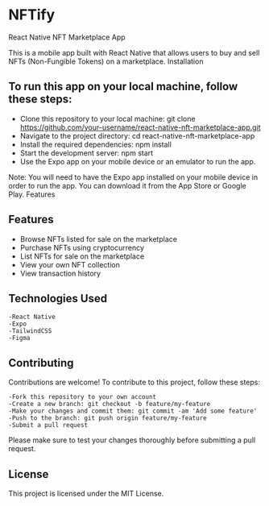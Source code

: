# NFTify
React Native NFT Marketplace App

This is a mobile app built with React Native that allows users to buy and sell NFTs (Non-Fungible Tokens) on a marketplace.
Installation

## To run this app on your local machine, follow these steps:

   - Clone this repository to your local machine: git clone https://github.com/your-username/react-native-nft-marketplace-app.git
   - Navigate to the project directory: cd react-native-nft-marketplace-app
   - Install the required dependencies: npm install
   - Start the development server: npm start
   - Use the Expo app on your mobile device or an emulator to run the app.

 Note: You will need to have the Expo app installed on your mobile device in order to run the app. You can download it from the App Store or Google Play.
 Features

## Features
   - Browse NFTs listed for sale on the marketplace
   - Purchase NFTs using cryptocurrency
   - List NFTs for sale on the marketplace
   - View your own NFT collection
   - View transaction history

## Technologies Used

    -React Native
    -Expo
    -TailwindCSS
    -Figma

## Contributing

 Contributions are welcome! To contribute to this project, follow these steps:

    -Fork this repository to your own account
    -Create a new branch: git checkout -b feature/my-feature
    -Make your changes and commit them: git commit -am 'Add some feature'
    -Push to the branch: git push origin feature/my-feature
    -Submit a pull request

Please make sure to test your changes thoroughly before submitting a pull request.
## License

This project is licensed under the MIT License.
